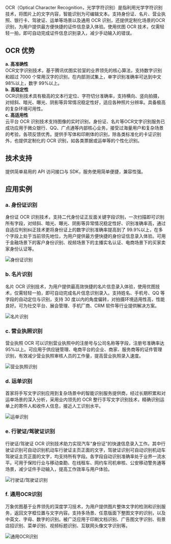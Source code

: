 OCR（Optical Character Recognition，光学字符识别）是指利用光学字符识别技术，将图片上的文字内容，智能识别为可编辑文本。支持身份证、名片、营业执照、银行卡、驾驶证、运单等场景以及通用 OCR 识别，还提供定制化场景的OCR 识别，为用户提供最方便快捷的证件信息录入体验。使用优图 OCR 技术，仅需轻轻一拍，即可自动完成证件信息识别录入，减少手动输入的错误。

## OCR 优势

**a. 高准确性**</br>OCR文字识别技术，基于腾讯优图实验室的业界领先的核心算法，支持数字识别和超过 7000 个常用汉字的识别，在内部测试集上，单字识别准确率可达到中文 98%以上，数字 99%以上。</br>**b. 高稳定性**</br>OCR识别技术具有极高的文本行定位、字符切分准确率，支持横向、竖向拍摄，对倾斜、暗光、曝光、阴影等异常情况稳定性好，适应各种照片分辨率。具备极高的复杂环境可用性。</br>**c. 高适用性**</br>云平台 OCR 识别技术支持图像的实时识别，身份证、名片等OCR文字识别服务已成功应用于微众银行、QQ、广点通等内部核心业务，接受过海量用户和复杂场景的考验，各项反馈优秀。提供手写体和印刷体的识别，除各类标准化的卡证识别外，也提供定制化的 OCR 识别，如各类票据或运单等的个性化识别。
## 技术支持
提供简单易用的 API 访问接口与 SDK，服务使用简单便捷，兼容性强。 
## 应用实例

### a. 身份证识别
身份证 OCR 识别技术，支持二代身份证正反面关键字段识别，一次扫描即可识别所有字段，对倾斜、暗光、曝光、阴影等异常情况稳定性好、识别准确率高，通过自适应判别纠正技术更将身份证上的数字识别准确率提高到了 99.9%以上，在多个字段上处于当前领先地位，为用户提供最方便快捷的身份证信息录入体验。可用于金融场景下的客户身份识别、视频场景下的主播实名认证、电商场景下的买家卖家身份认证等。


![身份证识别](http://imgcache.tce.fsphere.cn/image/mc.qcloudimg.com/static/img/dfc1bcdd3be822b730eb347b17f5f55f/image.jpg)

### b. 名片识别
名片 OCR 识别技术，为用户提供最高效快捷的名片信息录入体验，使用优图技术，仅需轻轻一拍，即可自动完成名片信息识别录入。支持姓名、手机号、QQ 等字段的自动定位与识别，支持 30 度以内的角度偏转，对拍摄环境适用性高，性能良好。可为社交平台、展会管理、手机厂商、CRM 软件等行业提供解决方案。


![名片识别](http://imgcache.tce.fsphere.cn/image/mc.qcloudimg.com/static/img/dd9ecbcb093fe51b8c3e9cf38be1eb69/image.jpg)

### c. 营业执照识别

营业执照 OCR 可以识别营业执照中的注册号与公司名称等字段，注册号准确率达 95%以上。可应用于供应链管理、电商平台的企业、商家、服务商等的证件管理识别，有效减少营业执照审核人员的工作量，提高营业执照录入速度。

![营业执照识别](http://imgcache.tce.fsphere.cn/image/open.youtu.qq.com/content/img/introduce/image_identify/b_2.3%E8%90%A5%E4%B8%9A%E6%89%A7%E7%85%A7.jpg)
### d. 运单识别

首家将手写文字识别应用到复杂场景中的智能识别服务提供商，经过长期积累和对运单场景的深入分析，采用业内领先的 OCR 整行手写文字识别技术，精确识别运单上的寄件人和收件人信息，接近人工识别水平。

![运单识别](http://imgcache.tce.fsphere.cn/image/mc.qcloudimg.com/static/img/2cc0584a933e178b56029b35df497d0d/image.png)

###  e. 行驶证/驾驶证识别
行驶证/驾驶证 OCR 识别技术助力实现汽车“身份证”的快速信息录入工作。其中行驶证识别可自动识别机动车行驶证主页正面的文字，驾驶证识别可自动识别机动车驾驶证主页正面的文字，均支持所有字段。各字段自动识别准确率处于业界一流水平。可用于保险行业与移动查勘、在线租车、网约车司机审核、公安移动警务通等场景，减少证件手动输入，提高工作效率与用户体验。


![行驶证/驾驶证识别](http://imgcache.tce.fsphere.cn/image/open.youtu.qq.com/content/img/introduce/image_identify/b_2.4%E8%A1%8C%E9%A9%B6%E8%AF%81.jpg)

###  f. 通用OCR识别
万象优图基于业界领先的深度学习技术，为用户提供图片整体文字的检测和识别服务，返回文字框位置与文字内容。支持多场景、任意版面下整图文字的识别，以及中英文、字母、数字的识别。被广泛应用于印刷文档识别、广告图文字识别、街景店招识别、菜单识别、视频标题识别、互联网头像文字识别等。


![通用OCR识别](http://imgcache.tce.fsphere.cn/image/open.youtu.qq.com/content/img/introduce/image_identify/b_2.6%E9%80%9A%E7%94%A8OCR.jpg)

